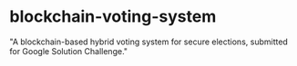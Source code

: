 # blockchain-voting-system
 "A blockchain-based hybrid voting system for secure elections, submitted for Google Solution Challenge."
